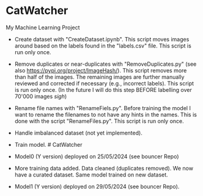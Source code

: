 # CatWatcher
My Machine Learning Project

* Create dataset with "CreateDataset.ipynb". This script moves images around based on the labels found in the "labels.csv" file. This script is run only once.

* Remove duplicates or near-duplicates with "RemoveDuplicates.py" (see also https://pypi.org/project/ImageHash/). This script removes more than half of the images. The remaining images are further manually reviewed and corrected if necessary (e.g., incorrect labels). This script is run only once. (In the future I will do this step BEFORE labelling over 70'000 images *sigh*)

* Rename file names with "RenameFiels.py". Before training the model I want to rename the filenames to not have any hints in the names. This is done with the script "RenameFiles.py". This script is run only once.

* Handle imbalanced dataset (not yet implemented).

* Train model. # CatWatcher

* Model0 (Y version) deployed on 25/05/2024 (see bouncer Repo)
* More training data added. Data cleaned (duplicates removed). We now have a curated dataset. Same model trained on new dataset.
* Model1 (Y version) deployed on 29/05/2024 (see bouncer Repo). 
